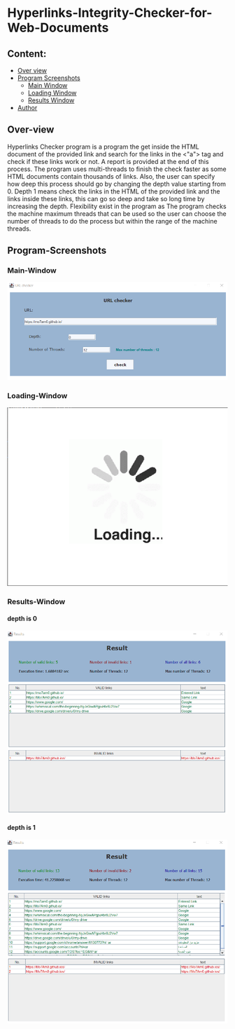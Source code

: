 # Hyperlinks-Integrity-Checker-for-Web-Documents


## Content:
- [Over view](#Over-view)
- [Program Screenshots](#Program-Screenshots)
  - [Main Window](#Main-Window)
  - [Loading Window](#Loading-Window)
  - [Results Window](#Results-Window)
- [Author](#Author)


## Over-view
 Hyperlinks Checker program is a program the get inside the HTML document of the provided link and search for the links in the <"a"> tag and check if these links work or not. A report is provided at the end of this process.
 The program uses multi-threads to finish the check faster as some HTML documents contain thousands of links.
 Also, the user can specify how deep this process should go by changing the depth value starting from 0. Depth 1 means check the links in the HTML of the provided link and the links inside these links, this can go so deep and take so long time by increasing the depth.
 Flexibility exist in the program as The program checks the machine maximum threads that can be used so the user can choose the number of threads to do the process but within the range of the machine threads.


## Program-Screenshots

### Main-Window

<img src="https://github.com/Amr-abdelsamee/Hyperlinks-Integrity-Checker-for-Web-Documents/blob/main/screenshots/main-window.png" alt="Main-menu"/>

### Loading-Window

<img src="https://github.com/Amr-abdelsamee/Hyperlinks-Integrity-Checker-for-Web-Documents/blob/main/screenshots/loading-window.png" alt="Loading window"/>

### Results-Window
#### depth is 0

<img src="https://github.com/Amr-abdelsamee/Hyperlinks-Integrity-Checker-for-Web-Documents/blob/main/screenshots/results-depth-0.png" alt="results-depth-0"/>

#### depth is 1

<img src="https://github.com/Amr-abdelsamee/Hyperlinks-Integrity-Checker-for-Web-Documents/blob/main/screenshots/results-depth-1.png" alt="results-depth-1"/>
